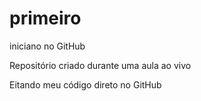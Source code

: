 # primeiro

iniciano no GitHub
 
 Repositório criado durante uma aula ao vivo
 
Eitando meu código direto no GitHub
